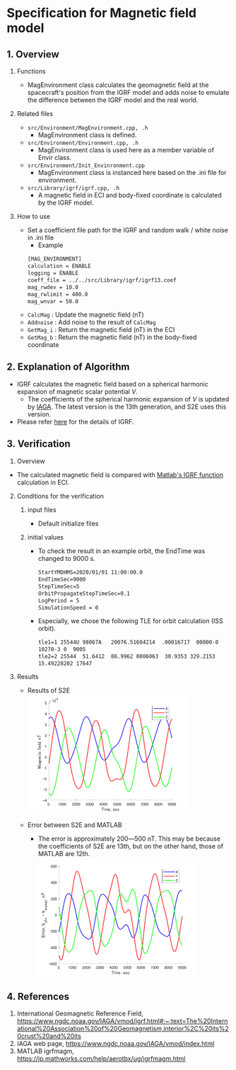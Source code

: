 # Specification for Magnetic field model

## 1.  Overview
1. Functions 
   + MagEnvironment class calculates the geomagnetic field at the spacecraft's position from the IGRF model and adds noise to emulate the difference between the IGRF model and the real world.

2. Related files
   + `src/Environment/MagEnvironment.cpp, .h`
     + MagEnvironment class is defined.
   + `src/Environment/Environment.cpp, .h`
     + MagEnvironment class is used here as a member variable of Envir class.
   + `src/Environment/Init_Envinronment.cpp`
     + MagEnvironment class is instanced here based on the .ini file for environment.
   + `src/Library/igrf/igrf.cpp, .h`
     + A magnetic field in ECI and body-fixed coordinate is calculated by the IGRF model.

3. How to use
   + Set a coefficient file path for the IGRF and random walk / white noise in .ini file
     + Example
     ```
     [MAG_ENVIRONMENT]
     calculation = ENABLE
     logging = ENABLE
     coeff_file = ../../src/Library/igrf/igrf13.coef
     mag_rwdev = 10.0
     mag_rwlimit = 400.0
     mag_wnvar = 50.0
     ```
   + `CalcMag`  : Update the magnetic field (nT)
   + `Addnoise` : Add noise to the result of `CalcMag`
   + `GetMag_i` : Return the magnetic field (nT) in the ECI 
   + `GetMag_b` : Return the magnetic field (nT) in the body-fixed coordinate


## 2. Explanation of Algorithm
+ IGRF calculates the magnetic field based on a spherical harmonic expansion of magnetic scalar potential $`V`$.
  + The coefficients of the spherical harmonic expansion of $`V`$ is updated by [IAGA](https://www.ngdc.noaa.gov/IAGA/vmod/index.html). The latest version is the 13th generation, and S2E uses this version.
+ Please refer [here](https://www.ngdc.noaa.gov/IAGA/vmod/igrf.html#:~:text=The%20International%20Association%20of%20Geomagnetism,interior%2C%20its%20crust%20and%20its) for the details of IGRF.

## 3. Verification
1. Overview
  + The  calculated magnetic field is compared with [Matlab's IGRF function](https://jp.mathworks.com/help/aerotbx/ug/igrfmagm.html) calculation in ECI.

2. Conditions for the verification
   1. input files
      - Default initialize files

   2. initial values
      - To check the result in an example orbit, the EndTime was changed to 9000 s.
        ```
        StartYMDHMS=2020/01/01 11:00:00.0
        EndTimeSec=9000
        StepTimeSec=5
        OrbitPropagateStepTimeSec=0.1
        LogPeriod = 5
        SimulationSpeed = 0
        ```
      - Especially, we chose the following TLE for orbit calculation (ISS orbit).
        ```
        tle1=1 25544U 98067A   20076.51604214  .00016717  00000-0  10270-3 0  9005
        tle2=2 25544  51.6412  86.9962 0006063  30.9353 329.2153 15.49228202 17647
        ```

3. Results
   + Results of S2E
     <img src="./figs/Result_IGRF_S2E.png"  width="360" />

   + Error between S2E and MATLAB
     + The error is approximately 200―500 nT. This may be because the coefficients of S2E are 13th, but on the other hand, those of MATLAB are 12th. 
        <img src="./figs/Error_IGRF_S2E_MATLAB.png"  width="360" />

## 4. References
1. International Geomagnetic Reference Field, https://www.ngdc.noaa.gov/IAGA/vmod/igrf.html#:~:text=The%20International%20Association%20of%20Geomagnetism,interior%2C%20its%20crust%20and%20its
2. IAGA web page, https://www.ngdc.noaa.gov/IAGA/vmod/index.html
3. MATLAB igrfmagm, https://jp.mathworks.com/help/aerotbx/ug/igrfmagm.html